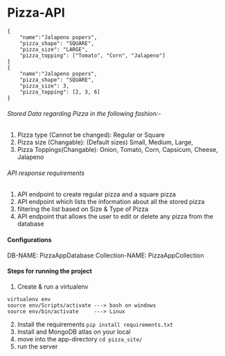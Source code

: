 # Pizza-API

```
{
    "name":"Jalapeno popers",
    "pizza_shape": "SQUARE",
    "pizza_size": "LARGE",
    "pizza_topping": ["Tomato", "Corn", "Jalapeno"]
}
{
    "name":"Jalapeno popers",
    "pizza_shape": "SQUARE",
    "pizza_size": 3,
    "pizza_topping": [2, 3, 6]
}
```

<!-- <p> -->

###### Stored Data regarding Pizza in the following fashion:-

1. Pizza type (Cannot be changed): Regular or Square
2. Pizza size (Changable): (Default sizes) Small, Medium, Large,
3. Pizza Toppings(Changable): Onion, Tomato, Corn, Capsicum, Cheese, Jalapeno

###### API response requirements

1. API endpoint to create regular pizza and a square pizza
2. API endpoint which lists the information about all the stored pizza
3. filtering the list based on Size & Type of Pizza
4. API endpoint that allows the user to edit or delete any pizza from the database

#### Configurations

DB-NAME: PizzaAppDatabase
Collection-NAME: PizzaAppCollection

#### Steps for running the project

1. Create & run a virtualenv

```
virtualenv env
source env/Scripts/activate ---> bash on windows
source env/bin/activate     ---> Linux
```

2. Install the requirements
   `pip install requirements.txt`
3. Install and MongoDB atlas on your local
4. move into the app-directory
   `cd pizza_site/`
5. run the server

```python manage.py runserver

```
